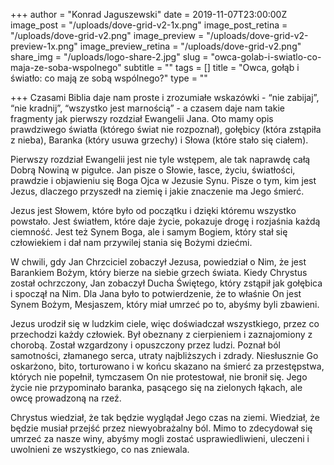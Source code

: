 +++
author = "Konrad Jaguszewski"
date = 2019-11-07T23:00:00Z
image_post = "/uploads/dove-grid-v2-1x.png"
image_post_retina = "/uploads/dove-grid-v2.png"
image_preview = "/uploads/dove-grid-v2-preview-1x.png"
image_preview_retina = "/uploads/dove-grid-v2.png"
share_img = "/uploads/logo-share-2.jpg"
slug = "owca-golab-i-swiatlo-co-maja-ze-soba-wspolnego"
subtitle = ""
tags = []
title = "Owca, gołąb i światło: co mają ze sobą wspólnego?"
type = ""

+++
Czasami Biblia daje nam proste i zrozumiałe wskazówki - “nie zabijaj”, “nie kradnij”, “wszystko jest marnością” - a czasem daje nam takie fragmenty jak pierwszy rozdział Ewangelii Jana. Oto mamy opis prawdziwego światła (którego świat nie rozpoznał), gołębicy (która zstąpiła z nieba), Baranka (który usuwa grzechy) i Słowa (które stało się ciałem).

Pierwszy rozdział Ewangelii jest nie tyle wstępem, ale tak naprawdę całą Dobrą Nowiną w pigułce. Jan pisze o Słowie, łasce, życiu, światłości, prawdzie i objawieniu się Boga Ojca w Jezusie Synu. Pisze o tym, kim jest Jezus, dlaczego przyszedł na ziemię i jakie znaczenie ma Jego śmierć.

Jezus jest Słowem, które było od początku i dzięki któremu wszystko powstało. Jest światłem, które daje życie, pokazuje drogę i rozjaśnia każdą ciemność. Jest też Synem Boga, ale i samym Bogiem, który stał się człowiekiem i dał nam przywilej stania się Bożymi dziećmi.

W chwili, gdy Jan Chrzciciel zobaczył Jezusa, powiedział o Nim, że jest Barankiem Bożym, który bierze na siebie grzech świata. Kiedy Chrystus został ochrzczony, Jan zobaczył Ducha Świętego, który zstąpił jak gołębica i spoczął na Nim. Dla Jana było to potwierdzenie, że to właśnie On jest Synem Bożym, Mesjaszem, który miał umrzeć po to, abyśmy byli zbawieni.

Jezus urodził się w ludzkim ciele, więc doświadczał wszystkiego, przez co przechodzi każdy człowiek. Był obeznany z cierpieniem i zaznajomiony z chorobą. Został wzgardzony i opuszczony przez ludzi. Poznał ból samotności, złamanego serca, utraty najbliższych i zdrady. Niesłusznie Go oskarżono, bito, torturowano i w końcu skazano na śmierć za przestępstwa, których nie popełnił, tymczasem On nie protestował, nie bronił się. Jego życie nie przypominało baranka, pasącego się na zielonych łąkach, ale owcę prowadzoną na rzeź.

Chrystus wiedział, że tak będzie wyglądał Jego czas na ziemi. Wiedział, że będzie musiał przejść przez niewyobrażalny ból. Mimo to zdecydował się umrzeć za nasze winy, abyśmy mogli zostać usprawiedliwieni, uleczeni i uwolnieni ze wszystkiego, co nas zniewala.